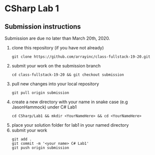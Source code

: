# CSharp Lab 1

## Submission instructions

Submission are due no later than March 20th, 2020.

1. clone this repository (if you have not already)
   ```
   git clone https://github.com/arrayinc/class-fullstack-19-20.git
   ```
2. submit your work on the submission branch
   ```
   cd class-fullstack-19-20 && git checkout submission
   ```
3. pull new changes into your local repository
   ```
   git pull origin submission
   ```
4. create a new directory with your name in snake case (e.g JasonHammock) under C# Lab1
   ```
   cd CSharp/Lab1 && mkdir <YourNameHere> && cd <YourNameHere>
   ```
5. place your solution folder for lab1 in your named directory
6. submit your work
   ```
   git add .
   git commit -m '<your name> C# Lab1'
   git push origin submission
   ```
